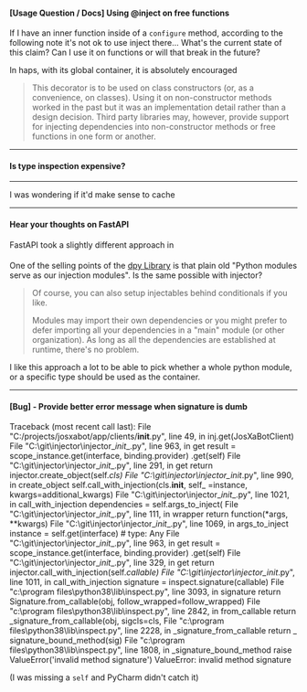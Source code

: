 #### [Usage Question / Docs] Using @inject on free functions

If I have an inner function inside of a `configure` method, according to the following note it's not ok to use inject
there... What's the current state of this claim? Can I use it on functions or will that break in the future?

In haps, with its global container, it is absolutely encouraged

> This decorator is to be used on class constructors (or, as a convenience, on classes).
> Using it on non-constructor methods worked in the past but it was an implementation
> detail rather than a design decision.
> Third party libraries may, however, provide support for injecting dependencies
> into non-constructor methods or free functions in one form or another.
>
---- 

#### Is type inspection expensive?

---- 

I was wondering if it'd make sense to cache

---- 

#### Hear your thoughts on FastAPI

FastAPI took a slightly different approach in 



####

One of the selling points of the [dpy Library](https://github.com/search?l=Python&q=lala&type=Repositories) is that 
plain old "Python modules serve as our injection modules". Is the same possible with injector?
> Of course, you can also setup injectables behind conditionals if you like.
> 
> Modules may import their own dependencies or you might prefer to defer importing all your dependencies in a "main"
> module (or other organization). As long as all the dependencies are established at runtime, there's no problem.

I like this approach a lot to be able to pick whether a whole python module, or a specific type should be used as 
the container.

----

#### [Bug] - Provide better error message when signature is dumb

Traceback (most recent call last):
File "C:/projects/josxabot/app/clients/__init__.py", line 49, in <module>
inj.get(JosXaBotClient)
File "C:\git\injector\injector\__init__.py", line 963, in get result = scope_instance.get(interface, binding.provider)
.get(self)
File "C:\git\injector\injector\__init__.py", line 291, in get return injector.create_object(self._cls)
File "C:\git\injector\injector\__init__.py", line 990, in create_object self.call_with_injection(cls.__init__, self_
=instance, kwargs=additional_kwargs)
File "C:\git\injector\injector\__init__.py", line 1021, in call_with_injection dependencies = self.args_to_inject(
File "C:\git\injector\injector\__init__.py", line 111, in wrapper return function(*args, **kwargs)
File "C:\git\injector\injector\__init__.py", line 1069, in args_to_inject instance = self.get(interface)  # type: Any
File "C:\git\injector\injector\__init__.py", line 963, in get result = scope_instance.get(interface, binding.provider)
.get(self)
File "C:\git\injector\injector\__init__.py", line 329, in get return injector.call_with_injection(self._callable)
File "C:\git\injector\injector\__init__.py", line 1011, in call_with_injection signature = inspect.signature(callable)
File "c:\program files\python38\lib\inspect.py", line 3093, in signature return Signature.from_callable(obj,
follow_wrapped=follow_wrapped)
File "c:\program files\python38\lib\inspect.py", line 2842, in from_callable return _signature_from_callable(obj,
sigcls=cls, File "c:\program files\python38\lib\inspect.py", line 2228, in _signature_from_callable return _
signature_bound_method(sig)
File "c:\program files\python38\lib\inspect.py", line 1808, in _signature_bound_method raise ValueError('invalid method
signature')
ValueError: invalid method signature

(I was missing a `self` and PyCharm didn't catch it)
